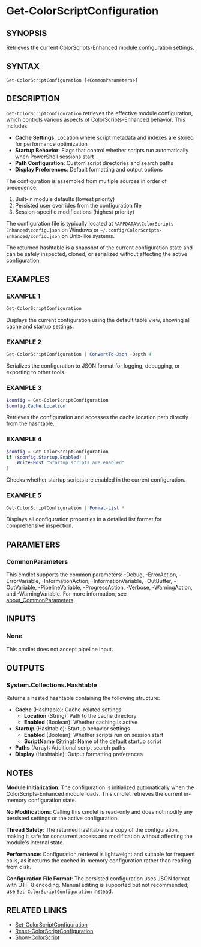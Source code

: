 ﻿---
document type: cmdlet
external help file: ColorScripts-Enhanced-help.xml
HelpUri: https://github.com/Nick2bad4u/PS-Color-Scripts-Enhanced/blob/main/ColorScripts-Enhanced/en-US/Get-ColorScriptConfiguration.md
Module Name: ColorScripts-Enhanced
ms.date: 10/26/2025
PlatyPS schema version: 2024-05-01
---

# Get-ColorScriptConfiguration

## SYNOPSIS

Retrieves the current ColorScripts-Enhanced module configuration settings.

## SYNTAX

```
Get-ColorScriptConfiguration [<CommonParameters>]
```

## DESCRIPTION

`Get-ColorScriptConfiguration` retrieves the effective module configuration, which controls various aspects of ColorScripts-Enhanced behavior. This includes:

- **Cache Settings**: Location where script metadata and indexes are stored for performance optimization
- **Startup Behavior**: Flags that control whether scripts run automatically when PowerShell sessions start
- **Path Configuration**: Custom script directories and search paths
- **Display Preferences**: Default formatting and output options

The configuration is assembled from multiple sources in order of precedence:
1. Built-in module defaults (lowest priority)
2. Persisted user overrides from the configuration file
3. Session-specific modifications (highest priority)

The configuration file is typically located at `%APPDATA%\ColorScripts-Enhanced\config.json` on Windows or `~/.config/ColorScripts-Enhanced/config.json` on Unix-like systems.

The returned hashtable is a snapshot of the current configuration state and can be safely inspected, cloned, or serialized without affecting the active configuration.

## EXAMPLES

### EXAMPLE 1

```powershell
Get-ColorScriptConfiguration
```

Displays the current configuration using the default table view, showing all cache and startup settings.

### EXAMPLE 2

```powershell
Get-ColorScriptConfiguration | ConvertTo-Json -Depth 4
```

Serializes the configuration to JSON format for logging, debugging, or exporting to other tools.

### EXAMPLE 3

```powershell
$config = Get-ColorScriptConfiguration
$config.Cache.Location
```

Retrieves the configuration and accesses the cache location path directly from the hashtable.

### EXAMPLE 4

```powershell
$config = Get-ColorScriptConfiguration
if ($config.Startup.Enabled) {
    Write-Host "Startup scripts are enabled"
}
```

Checks whether startup scripts are enabled in the current configuration.

### EXAMPLE 5

```powershell
Get-ColorScriptConfiguration | Format-List *
```

Displays all configuration properties in a detailed list format for comprehensive inspection.

## PARAMETERS

### CommonParameters

This cmdlet supports the common parameters: -Debug, -ErrorAction, -ErrorVariable,
-InformationAction, -InformationVariable, -OutBuffer, -OutVariable, -PipelineVariable,
-ProgressAction, -Verbose, -WarningAction, and -WarningVariable. For more information, see
[about_CommonParameters](https://go.microsoft.com/fwlink/?LinkID=113216).

## INPUTS

### None

This cmdlet does not accept pipeline input.

## OUTPUTS

### System.Collections.Hashtable

Returns a nested hashtable containing the following structure:

- **Cache** (Hashtable): Cache-related settings
  - **Location** (String): Path to the cache directory
  - **Enabled** (Boolean): Whether caching is active
- **Startup** (Hashtable): Startup behavior settings
  - **Enabled** (Boolean): Whether scripts run on session start
  - **ScriptName** (String): Name of the default startup script
- **Paths** (Array): Additional script search paths
- **Display** (Hashtable): Output formatting preferences

## NOTES

**Module Initialization**: The configuration is initialized automatically when the ColorScripts-Enhanced module loads. This cmdlet retrieves the current in-memory configuration state.

**No Modifications**: Calling this cmdlet is read-only and does not modify any persisted settings or the active configuration.

**Thread Safety**: The returned hashtable is a copy of the configuration, making it safe for concurrent access and modification without affecting the module's internal state.

**Performance**: Configuration retrieval is lightweight and suitable for frequent calls, as it returns the cached in-memory configuration rather than reading from disk.

**Configuration File Format**: The persisted configuration uses JSON format with UTF-8 encoding. Manual editing is supported but not recommended; use `Set-ColorScriptConfiguration` instead.

## RELATED LINKS

- [Set-ColorScriptConfiguration](Set-ColorScriptConfiguration.md)
- [Reset-ColorScriptConfiguration](Reset-ColorScriptConfiguration.md)
- [Show-ColorScript](Show-ColorScript.md)
